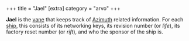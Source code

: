 +++
title = "Jael"
[extra]
category = "arvo"
+++

**Jael** is the [vane](/reference/glossary/vane) that keeps track of
[Azimuth](/reference/glossary/azimuth) related information. For each
[ship](/reference/glossary/ship), this consists of its networking keys, its revision
number (or _life_), its factory reset number (or _rift_), and who the sponsor of the ship is.
